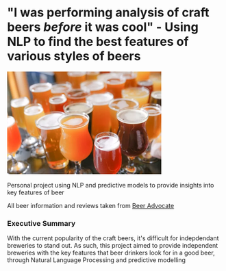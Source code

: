 # "I was performing analysis of craft beers <i>before</i> it was cool" - Using NLP to find the best features of various styles of beers

<img src="beers_image.jpeg" width="360" alt="Pictured: What I needed to get through my data cleaning">

Personal project using NLP and predictive models to provide insights into key features of beer

All beer information and reviews taken from [Beer Advocate](www.beeradvocate.com)

### Executive Summary

With the current popularity of the craft beers, it's difficult for indepdendant breweries to stand out. As such, this project aimed to provide independent breweries with the key features that beer drinkers look for in a good beer, through Natural Language Processing and predictive modelling
